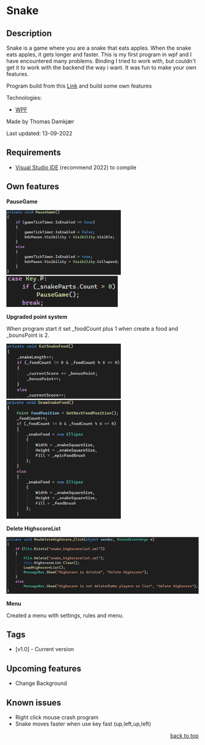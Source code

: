 # Snake

## Description

Snake is a game where you are a snake that eats apples.
When the snake eats apples, it gets longer and faster. This is my first program in wpf and I have encountered many problems. Binding I tried to work with, but couldn't get it to work with the backend the way i want. It was fun to make your own features.

Program build from this <a href="https://www.wpf-tutorial.com/creating-game-snakewpf/introduction/" target="_blank">Link</a> and build some own features

Technologies: 
* <a href="https://docs.microsoft.com/en-us/visualstudio/designers/getting-started-with-wpf?view=vs-2022" target="_blank">WPF</a>

Made by Thomas Damkjær

Last updated: 13-09-2022

## Requirements

* <a href="https://visualstudio.microsoft.com/vs/" target="_blank">Visual Studio IDE</a> (recommend 2022) to compile

## Own features

**PauseGame**

<img src="PicReadme\PauseGame.JPG" style="display: inline-block; margin: 0 auto; max-width: 300px">
<img src="PicReadme\PauseGameKey.jpg" style="max-width: 300px">

**Upgraded point system**

When program start it set _foodCount plus 1 when create a food and _bounsPoint is 2.

<img src="PicReadme\EatSnakeFood.jpg" style="display: inline-block; margin: 0 auto; max-width: 300px"> 
<img src="PicReadme\CreateFood.jpg" style="max-width: 300px">

**Delete HighscoreList**

<img src="PicReadme\DeleteHs.jpg">

**Menu**

Created a menu with settings, rules and menu.

## Tags

* [v1.0] - Current version

## Upcoming features

* Change Background

## Known issues

* Right click mouse crash program
* Snake moves faster when use key fast (up,left,up,left) 
<p align="right"><a href="#readme-top">back to top</a></p>
